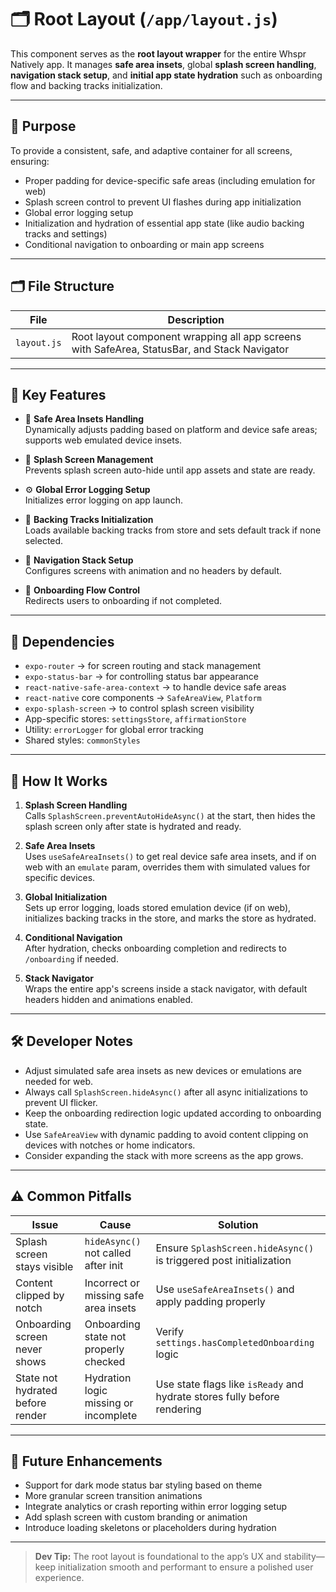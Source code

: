 # 🗂️ Root Layout (`/app/layout.js`)

This component serves as the **root layout wrapper** for the entire Whspr Natively app. It manages **safe area insets**, global **splash screen handling**, **navigation stack setup**, and **initial app state hydration** such as onboarding flow and backing tracks initialization.

---

## 🧠 Purpose

To provide a consistent, safe, and adaptive container for all screens, ensuring:

- Proper padding for device-specific safe areas (including emulation for web)
- Splash screen control to prevent UI flashes during app initialization
- Global error logging setup
- Initialization and hydration of essential app state (like audio backing tracks and settings)
- Conditional navigation to onboarding or main app screens

---

## 🗂️ File Structure

| File       | Description                                     |
|------------|------------------------------------------------|
| `layout.js` | Root layout component wrapping all app screens with SafeArea, StatusBar, and Stack Navigator |

---

## 🔑 Key Features

- 📱 **Safe Area Insets Handling**  
  Dynamically adjusts padding based on platform and device safe areas; supports web emulated device insets.

- 🛑 **Splash Screen Management**  
  Prevents splash screen auto-hide until app assets and state are ready.

- ⚙️ **Global Error Logging Setup**  
  Initializes error logging on app launch.

- 🎵 **Backing Tracks Initialization**  
  Loads available backing tracks from store and sets default track if none selected.

- 🔄 **Navigation Stack Setup**  
  Configures screens with animation and no headers by default.

- 🔀 **Onboarding Flow Control**  
  Redirects users to onboarding if not completed.

---

## 🧩 Dependencies

- `expo-router` → for screen routing and stack management
- `expo-status-bar` → for controlling status bar appearance
- `react-native-safe-area-context` → to handle device safe areas
- `react-native` core components → `SafeAreaView`, `Platform`
- `expo-splash-screen` → to control splash screen visibility
- App-specific stores: `settingsStore`, `affirmationStore`
- Utility: `errorLogger` for global error tracking
- Shared styles: `commonStyles`

---

## 📜 How It Works

1. **Splash Screen Handling**  
   Calls `SplashScreen.preventAutoHideAsync()` at the start, then hides the splash screen only after state is hydrated and ready.

2. **Safe Area Insets**  
   Uses `useSafeAreaInsets()` to get real device safe area insets, and if on web with an `emulate` param, overrides them with simulated values for specific devices.

3. **Global Initialization**  
   Sets up error logging, loads stored emulation device (if on web), initializes backing tracks in the store, and marks the store as hydrated.

4. **Conditional Navigation**  
   After hydration, checks onboarding completion and redirects to `/onboarding` if needed.

5. **Stack Navigator**  
   Wraps the entire app's screens inside a stack navigator, with default headers hidden and animations enabled.

---

## 🛠 Developer Notes

- Adjust simulated safe area insets as new devices or emulations are needed for web.
- Always call `SplashScreen.hideAsync()` after all async initializations to prevent UI flicker.
- Keep the onboarding redirection logic updated according to onboarding state.
- Use `SafeAreaView` with dynamic padding to avoid content clipping on devices with notches or home indicators.
- Consider expanding the stack with more screens as the app grows.

---

## ⚠️ Common Pitfalls

| Issue                         | Cause                                    | Solution                                      |
|-------------------------------|-----------------------------------------|-----------------------------------------------|
| Splash screen stays visible   | `hideAsync()` not called after init     | Ensure `SplashScreen.hideAsync()` is triggered post initialization |
| Content clipped by notch      | Incorrect or missing safe area insets   | Use `useSafeAreaInsets()` and apply padding properly |
| Onboarding screen never shows | Onboarding state not properly checked   | Verify `settings.hasCompletedOnboarding` logic |
| State not hydrated before render | Hydration logic missing or incomplete | Use state flags like `isReady` and hydrate stores fully before rendering |

---

## 🌟 Future Enhancements

- Support for dark mode status bar styling based on theme
- More granular screen transition animations
- Integrate analytics or crash reporting within error logging setup
- Add splash screen with custom branding or animation
- Introduce loading skeletons or placeholders during hydration

---

> **Dev Tip:** The root layout is foundational to the app’s UX and stability—keep initialization smooth and performant to ensure a polished user experience.
